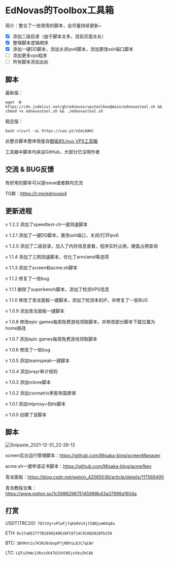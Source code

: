 # EdNovas的Toolbox工具箱

简介：整合了一些常用的脚本，会尽量持续更新~

- [X] 添加二级目录（由于脚本太多，目前页面太长）
- [X] 整理脚本逻辑顺序
- [X] 添加一键DD脚本，添加关闭ipv6脚本，添加更改ssh端口脚本
- [ ] 添加更多vps程序
- [ ] 所有脚本添加出处

## 脚本

最新版：

```
wget -N https://cdn.jsdelivr.net/gh/ednovas/vpstoolbox@main/ednovastool.sh && chmod +x ednovastool.sh && ./ednovastool.sh
```

稳定版：

```
bash <(curl -sL https://suo.yt/vSeL8AH)
```

此整合脚本整体借鉴自[御坂的Linux VPS工具箱](https://github.com/Misaka-blog/MisakaLinuxToolbox)

工具箱中脚本均来自GitHub，大部分已注明作者

## 交流 & BUG反馈

有好用的脚本可以提issue或者群内交流

TG群：https://t.me/ednovas4

## 更新进程

v 1.2.2 添加了speedtest-cli一键测速脚本

v 1.2.1 添加了一键DD脚本，更改ssh端口，关闭/打开ipv6

v 1.2.0 添加了二级目录，加入了内存信息查看，程序实时占用，硬盘占用查询

v 1.1.4 添加了三网测速脚本，优化了arm/amd等选项

v 1.1.3 添加了screen和acme.sh脚本

v 1.1.2 修复了一些bug

v 1.1.1 删除了superbench脚本，添加了检测VPS信息

v 1.1.0 修改了青龙面板一键脚本，添加了检测本机IP，并修复了一些BUG

v 1.0.9 添加青龙面板一键脚本

v 1.0.8 修改epic games每周免费游戏领取脚本，并修改部分脚本下载位置为home路径

v 1.0.7 添加epic games每周免费游戏领取脚本

v 1.0.6 修改了一些bug

v 1.0.5 添加teamspeak一键脚本

v 1.0.4 添加xrayr审计规则

v 1.0.3 添加rclone脚本

v 1.0.2 添加cxxmatrix黑客帝国屏保

v 1.0.1 添加mtproxy+伪tls脚本

v 1.0.0 创建了该脚本

## 脚本

![Snipaste_2021-12-31_22-26-12](https://user-images.githubusercontent.com/56779951/147845173-bf7f7d92-2da6-4ab7-80fd-90e264fe6c75.png)


screen后台运行管理脚本：https://github.com/Misaka-blog/screenManager

acme.sh一键申请证书脚本：https://github.com/Misaka-blog/acme1key

青龙面板：https://blog.csdn.net/weixin_42565036/article/details/117569495

青龙教程合集：https://www.notion.so/1c598629675145988b43a37998a1604a

## 打赏

USDT(TRC20):
`TQ7zVyrxPCwFj7qkkKVsXjt5QNjomKGq8u`

ETH:
`0x17a6E2777B1E90240616FC6f14C916B3028Fb259`

BTC:
`3BVRnt1s7K5RJ8xbopP7jRBYuL8JC7qCWr`

LTC:
`LQTu2hWc2JRvcXX47U1VVCN5jsVku3hCAb`
